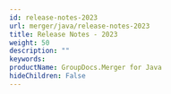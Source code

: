 ```yaml
---
id: release-notes-2023
url: merger/java/release-notes-2023
title: Release Notes - 2023
weight: 50
description: ""
keywords: 
productName: GroupDocs.Merger for Java
hideChildren: False
---
```


